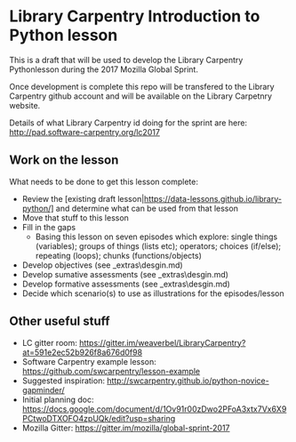 # Library Carpentry Introduction to Python lesson

This is a draft that will be used to develop the Library Carpentry Pythonlesson during the 2017 Mozilla Global Sprint.

Once development is complete this repo will be transfered to the Library Carpentry github account and will be available on the Library Carpetnry website.

Details of what Library Carpentry id doing for the sprint are here: http://pad.software-carpentry.org/lc2017

## Work on the lesson

What needs to be done to get this lesson complete:

- Review the [existing draft lesson|https://data-lessons.github.io/library-python/] and determine what can be used from that lesson
- Move that stuff to this lesson
- Fill in the gaps
  - Basing this lesson on seven episodes which explore: single things (variables); groups of things (lists etc); operators; choices (if/else); repeating (loops); chunks (functions/objects)
- Develop objectives (see _extras\desgin.md)
- Develop sumative assessments (see _extras\desgin.md)
- Develop formative assessments (see _extras\desgin.md) 
- Decide which scenario(s) to use as illustrations for the episodes/lesson

## Other useful stuff

- LC gitter room: https://gitter.im/weaverbel/LibraryCarpentry?at=591e2ec52b926f8a676d0f98
- Software Carpentry example lesson: https://github.com/swcarpentry/lesson-example
- Suggested inspiration: http://swcarpentry.github.io/python-novice-gapminder/ 
- Initial planning doc: https://docs.google.com/document/d/1Ov91r00zDwo2PFoA3xtx7Vx6X9PCtwoDTXOFO4zpUQk/edit?usp=sharing
- Mozilla Gitter: https://gitter.im/mozilla/global-sprint-2017
